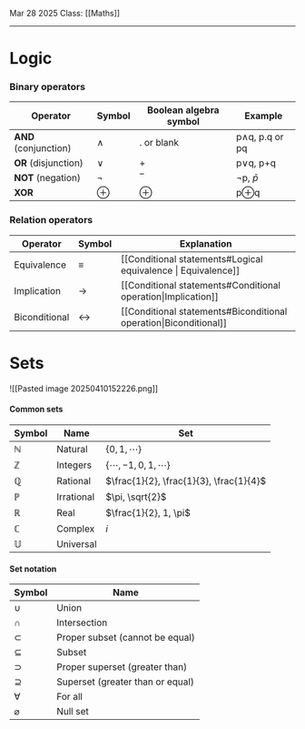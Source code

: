 Mar 28 2025
Class: [[Maths]]
- - -
# Logic
### Binary operators

| Operator              | Symbol   | Boolean algebra symbol | Example        |
| --------------------- | -------- | ---------------------- | -------------- |
| **AND** (conjunction) | ∧        | . or blank             | p∧q, p.q or pq |
| **OR** (disjunction)  | ∨        | +                      | p∨q, p+q       |
| **NOT** (negation)    | ¬        | ‾                      | ¬p, $\bar{p}$  |
| **XOR**               | $\oplus$ | $\oplus$               | p$\oplus$q     |

### Relation operators
| Operator      | Symbol            | Explanation                                                       |
| ------------- | ----------------- | ----------------------------------------------------------------- |
| Equivalence   | $\equiv$          | [[Conditional statements#Logical equivalence \| Equivalence]]     |
| Implication   | $\rightarrow$     | [[Conditional statements#Conditional operation\|Implication]]     |
| Biconditional | $\leftrightarrow$ | [[Conditional statements#Biconditional operation\|Biconditional]] |

# Sets
![[Pasted image 20250410152226.png]]
#### Common sets
| Symbol       | Name       | Set                                     |
| ------------ | ---------- | --------------------------------------- |
| $\mathbb{N}$ | Natural    | $\{0, 1, \cdots \}$                     |
| $\mathbb{Z}$ | Integers   | $\{\cdots, -1, 0, 1, \cdots \}$         |
| $\mathbb{Q}$ | Rational   | $\frac{1}{2}, \frac{1}{3}, \frac{1}{4}$ |
| $\mathbb{P}$ | Irrational | $\pi, \sqrt{2}$                         |
| $\mathbb{R}$ | Real       | $\frac{1}{2}, 1, \pi$                   |
| $\mathbb{C}$ | Complex    | $i$                                     |
| $\mathbb U$  | Universal  |                                         |

#### Set notation

| Symbol        | Name                             |
| ------------- | -------------------------------- |
| $\cup$        | Union                            |
| $\cap$        | Intersection                     |
| $\subset$     | Proper subset (cannot be equal)  |
| $\subseteq$   | Subset                           |
| $\supset$     | Proper superset (greater than)   |
| $\supseteq$   | Superset (greater than or equal) |
| $\forall$     | For all                          |
| $\varnothing$ | Null set                         |
